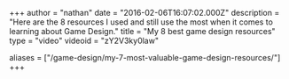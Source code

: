+++
author = "nathan"
date = "2016-02-06T16:07:02.000Z"
description = "Here are the 8 resources I used and still use the most when it comes to learning about Game Design."
title = "My 8 best game design resources"
type = "video"
videoid = "zY2V3ky0law"

aliases = ["/game-design/my-7-most-valuable-game-design-resources/"]
+++

